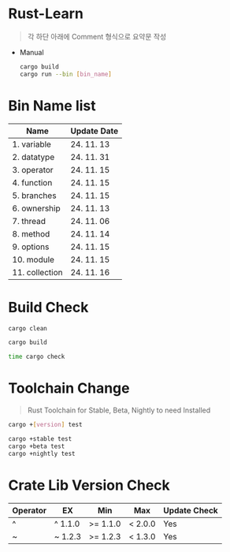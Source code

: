 # Rust-Learn
> 각 하단 아래에 Comment 형식으로 요약문 작성
* Manual
    ```bash
    cargo build
    cargo run --bin [bin_name]
    ```
# Bin Name list
| Name           | Update Date |
|----------------|-------------|
| 1. variable    | 24. 11. 13  |
| 2. datatype    | 24. 11. 31  |
| 3. operator    | 24. 11. 15  |
| 4. function    | 24. 11. 15  |
| 5. branches    | 24. 11. 15  |
| 6. ownership   | 24. 11. 13  |
| 7. thread      | 24. 11. 06  |
| 8. method      | 24. 11. 14  |
| 9. options     | 24. 11. 15  |
| 10. module     | 24. 11. 15  |
| 11. collection | 24. 11. 16  |

# Build Check
```bash
cargo clean
```

```bash
cargo build
```

```bash
time cargo check
```

# Toolchain Change
> Rust Toolchain for Stable, Beta, Nightly to need Installed

```bash
cargo +[version] test
```

```bash
cargo +stable test
cargo +beta test
cargo +nightly test
```

# Crate Lib Version Check
| Operator | EX      | Min      | Max     | Update Check |
|----------|---------|----------|---------|--------------|
| ^        | ^ 1.1.0 | >= 1.1.0 | < 2.0.0 | Yes          | 
| ~        | ~ 1.2.3 | >= 1.2.3 | < 1.3.0 | Yes          |